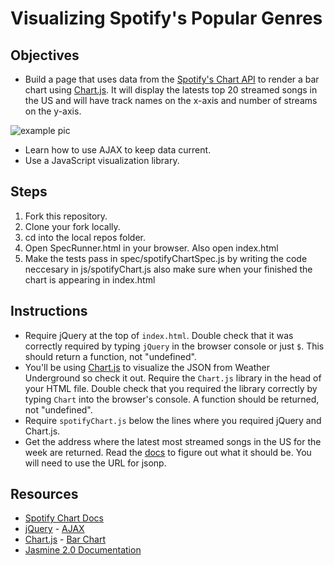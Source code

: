 

# Visualizing Spotify's Popular Genres

## Objectives

* Build a page that uses data from the [Spotify's Chart API](http://charts.spotify.com/docs) to render a bar chart using [Chart.js](http://chartkick.com/). It will display the latests top 20 streamed songs in the US and will have track names on the x-axis and number of streams on the y-axis.

<img src="http://ironboard-curriculum-content.s3.amazonaws.com/front-end/lab-assets/example.png" alt="example pic">

* Learn how to use AJAX to keep data current.
* Use a JavaScript visualization library.

## Steps

1. Fork this repository.
2. Clone your fork locally.
3. cd into the local repos folder.
4. Open SpecRunner.html in your browser. Also open index.html
5. Make the tests pass in spec/spotifyChartSpec.js by writing the code neccesary in js/spotifyChart.js also make sure when your finished the chart is appearing in index.html

## Instructions

* Require jQuery at the top of `index.html`. Double check that it was correctly required by typing `jQuery` in the browser console or just `$`. This should return a function, not "undefined".
* You'll be using [Chart.js](http://www.chartjs.org/) to visualize the JSON from Weather Underground so check it out. Require the `Chart.js` library in the head of your HTML file. Double check that you required the library correctly by typing `Chart` into the browser's console. A function should be returned, not "undefined".
* Require `spotifyChart.js` below the lines where you required jQuery and Chart.js.
* Get the address where the latest most streamed songs in the US for the week are returned. Read the [docs](http://charts.spotify.com/docs) to figure out what it should be. You will need to use the URL for jsonp.

## Resources

* [Spotify Chart Docs](http://charts.spotify.com/docs)
* [jQuery](http://api.jquery.com/) - [AJAX](http://api.jquery.com/jquery.ajax/)
* [Chart.js](http://www.chartjs.org/docs/#getting-started) - [Bar Chart](http://www.chartjs.org/docs/#bar-chart-example-usage)
* [Jasmine 2.0 Documentation](http://jasmine.github.io/2.0/introduction.html)
